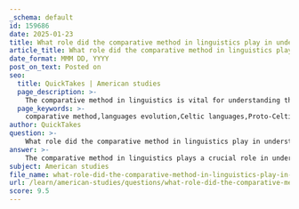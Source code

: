 ```yaml
---
_schema: default
id: 159686
date: 2025-01-23
title: What role did the comparative method in linguistics play in understanding the evolution of Celtic languages?
article_title: What role did the comparative method in linguistics play in understanding the evolution of Celtic languages?
date_format: MMM DD, YYYY
post_on_text: Posted on
seo:
  title: QuickTakes | American studies
  page_description: >-
    The comparative method in linguistics is vital for understanding the evolution of Celtic languages by analyzing their historical relationships, reconstructing Proto-Celtic, identifying language families, tracing linguistic changes, and preserving cultural heritage.
  page_keywords: >-
    comparative method,languages evolution,Celtic languages,Proto-Celtic,Indo-European languages,linguistic reconstruction,language families,linguistic evolution,cultural context,heritage preservation
author: QuickTakes
question: >-
    What role did the comparative method in linguistics play in understanding the evolution of Celtic languages?
answer: >-
    The comparative method in linguistics plays a crucial role in understanding the evolution of Celtic languages by allowing researchers to analyze and reconstruct the historical relationships among these languages and their connections to other Indo-European languages. This method involves examining similarities and differences in vocabulary, grammar, and phonetics, which helps linguists trace the development of languages over time.\n\nIn the context of Celtic studies, the comparative method is particularly significant for several reasons:\n\n1. **Reconstruction of Proto-Celtic**: By comparing the various Celtic languages, such as Irish, Scottish Gaelic, Welsh, and Breton, linguists can reconstruct aspects of Proto-Celtic, the common ancestor of these languages. This reconstruction provides insights into the linguistic features that were present before the languages diverged.\n\n2. **Understanding Language Families**: The Celtic languages are part of the larger Indo-European language family. The comparative method helps linguists identify the relationships between Celtic languages and other branches of Indo-European languages, revealing patterns of migration and cultural exchange among ancient peoples.\n\n3. **Tracing Linguistic Evolution**: The method allows for the identification of phonetic and grammatical changes that have occurred over time within the Celtic languages. For example, it can highlight how certain sounds or grammatical structures have evolved differently in the Goidelic (Irish and Scottish Gaelic) and Brythonic (Welsh and Breton) languages.\n\n4. **Cultural and Historical Context**: The comparative method not only aids in linguistic analysis but also provides a framework for understanding the cultural and historical contexts in which these languages developed. By examining linguistic features alongside archaeological and historical evidence, researchers can gain a more comprehensive view of Celtic civilization and identity.\n\n5. **Preservation of Heritage**: The insights gained from the comparative method are essential for the preservation and revival of Celtic languages. Understanding their historical development helps in efforts to maintain and promote these languages, which are vital components of Celtic heritage.\n\nIn summary, the comparative method in linguistics is indispensable for unraveling the complex history of Celtic languages, facilitating a deeper understanding of their evolution, relationships, and the cultural identities of the Celtic peoples.
subject: American studies
file_name: what-role-did-the-comparative-method-in-linguistics-play-in-understanding-the-evolution-of-celtic-languages.md
url: /learn/american-studies/questions/what-role-did-the-comparative-method-in-linguistics-play-in-understanding-the-evolution-of-celtic-languages
score: 9.5
---
```


&nbsp;